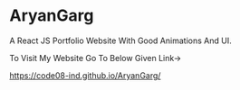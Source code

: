 # AryanGarg
A React JS Portfolio Website With Good Animations And UI.

To Visit My Website Go To Below Given Link->

https://code08-ind.github.io/AryanGarg/
